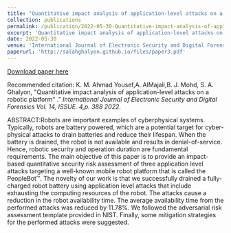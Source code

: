 ```yaml
---
title: "Quantitative impact analysis of application-level attacks on a robotic platform"
collection: publications
permalink: /publication/2022-05-30-Quantitative-impact-analysis-of-application-level-attacks-on-a-robotic-platform
excerpt: 'Quantitative impact analysis of application-level attacks on a robotic platform'
date: 2022-05-30
venue: 'International Journal of Electronic Security and Digital Forensics'
paperurl: 'http://salahghalyon.github.io/files/paper3.pdf'
---
```


[Download paper here](https://www.inderscienceonline.com/doi/pdf/10.1504/IJESDF.2022.123846)

Recommended citation: K. M. Ahmad Yousef,A. AlMajali,B. J. Mohd, S. A. Ghalyon,  "Quantitative impact analysis of application-level attacks on a robotic platform" .&quot; <i>International Journal of Electronic Security and Digital Forensics Vol. 14, ISSUE. 4,p. 388 2022</i>.


ABSTRACT:Robots are important examples of cyberphysical systems. Typically, robots are battery powered, which are a potential target for cyber-physical attacks to drain batteries and reduce their lifespan. When the battery is drained, the robot is not available and results in denial-of-service. Hence, robotic security and operation duration are fundamental requirements. The main objective of this paper is to provide an impact-based quantitative security risk assessment of three application level attacks targeting a well-known mobile robot platform that is called the PeopleBot™. The novelty of our work is that we successfully drained a fully-charged robot battery using application level attacks that include exhausting the computing resources of the robot. The attacks cause a reduction in the robot availability time. The average availability time from the performed attacks was reduced by 11.78%. We followed the adversarial risk assessment template provided in NIST. Finally, some mitigation strategies for the performed attacks were suggested.